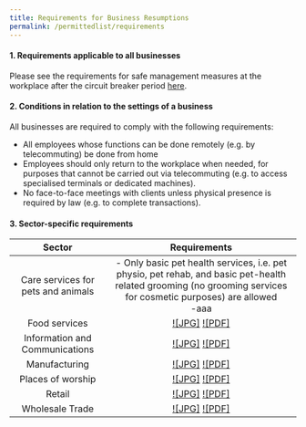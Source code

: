 ```yaml
---
title: Requirements for Business Resumptions
permalink: /permittedlist/requirements
---
```


#### **1. Requirements applicable to all businesses**
Please see the requirements for safe management measures at the workplace after the circuit breaker period <a href="https://www.mom.gov.sg/covid-19/requirements-for-safe-management-measures">here</a>. 


#### **2. Conditions in relation to the settings of a business**
All businesses are required to comply with the following requirements: 
- All employees whose functions can be done remotely (e.g. by telecommuting) be done from home
- Employees should only return to the workplace when needed, for purposes that cannot be carried out via telecommuting (e.g. to access specialised terminals or dedicated machines).
- No face-to-face meetings with clients unless physical presence is required by law (e.g. to complete transactions).


#### **3. Sector-specific requirements**
|               Sector               |                             Requirements                              |
| :--------------------------------: | :-------------------------------------------------------------------: |
| Care services for pets and animals | - Only basic pet health services, i.e. pet physio, pet rehab, and basic pet-health related grooming (no grooming services for cosmetic purposes) are allowed <br>-aaa |
|           Food services            | [![JPG]](/safemanagement/general/) [![PDF]](/safemanagement/general/) |
|   Information and Communications   | [![JPG]](/safemanagement/general/) [![PDF]](/safemanagement/general/) |
|           Manufacturing            | [![JPG]](/safemanagement/general/) [![PDF]](/safemanagement/general/) |
|         Places of worship          | [![JPG]](/safemanagement/general/) [![PDF]](/safemanagement/general/) |
|               Retail               | [![JPG]](/safemanagement/general/) [![PDF]](/safemanagement/general/) |
|          Wholesale Trade           | [![JPG]](/safemanagement/general/) [![PDF]](/safemanagement/general/) |